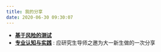 ```yaml
---
title: 我的分享
date: 2020-06-30 09:30:07
---
```

* [**基于风险的测试**](/shares/rbt.pdf)
* [**专业认知与实践**](/shares/professional-knowledge-and-practice.pdf) : 应研究生导师之邀为大一新生做的一次分享
